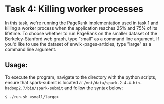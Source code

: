 # Task 4: Killing worker processes

In this task, we're running the PageRank implementation used in task 1 and killing a worker process when the application reaches 25% and 75% of its lifetime. 
To choose whether to run PageRank on the smaller dataset of the Berkeley-Stanford web graph, type "small" as a command line argument. If you'd like to use the dataset of enwiki-pages-articles, type "large" as a command line argument. 

## Usage:
To execute the program, navigate to the directory with the python scripts, ensure that spark-submit is located at `/mnt/data/spark-2.4.4-bin-hadoop2.7/bin/spark-submit` and follow the syntax below:
```
$ ./run.sh <small/large> 
```
